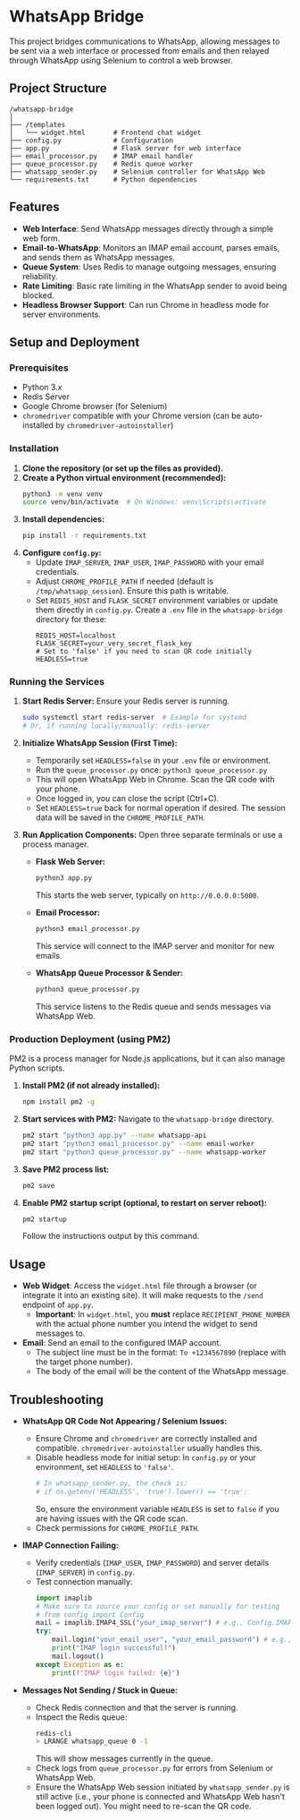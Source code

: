 # WhatsApp Bridge

This project bridges communications to WhatsApp, allowing messages to be sent via a web interface or processed from emails and then relayed through WhatsApp using Selenium to control a web browser.

## Project Structure

```
/whatsapp-bridge
│
├── /templates
│   └── widget.html       # Frontend chat widget
├── config.py             # Configuration
├── app.py                # Flask server for web interface
├── email_processor.py    # IMAP email handler
├── queue_processor.py    # Redis queue worker
├── whatsapp_sender.py    # Selenium controller for WhatsApp Web
└── requirements.txt      # Python dependencies
```

## Features

*   **Web Interface**: Send WhatsApp messages directly through a simple web form.
*   **Email-to-WhatsApp**: Monitors an IMAP email account, parses emails, and sends them as WhatsApp messages.
*   **Queue System**: Uses Redis to manage outgoing messages, ensuring reliability.
*   **Rate Limiting**: Basic rate limiting in the WhatsApp sender to avoid being blocked.
*   **Headless Browser Support**: Can run Chrome in headless mode for server environments.

## Setup and Deployment

### Prerequisites

*   Python 3.x
*   Redis Server
*   Google Chrome browser (for Selenium)
*   `chromedriver` compatible with your Chrome version (can be auto-installed by `chromedriver-autoinstaller`)

### Installation

1.  **Clone the repository (or set up the files as provided).**
2.  **Create a Python virtual environment (recommended):**
    ```bash
    python3 -m venv venv
    source venv/bin/activate  # On Windows: venv\Scripts\activate
    ```
3.  **Install dependencies:**
    ```bash
    pip install -r requirements.txt
    ```
4.  **Configure `config.py`:**
    *   Update `IMAP_SERVER`, `IMAP_USER`, `IMAP_PASSWORD` with your email credentials.
    *   Adjust `CHROME_PROFILE_PATH` if needed (default is `/tmp/whatsapp_session`). Ensure this path is writable.
    *   Set `REDIS_HOST` and `FLASK_SECRET` environment variables or update them directly in `config.py`. Create a `.env` file in the `whatsapp-bridge` directory for these:
        ```env
        REDIS_HOST=localhost
        FLASK_SECRET=your_very_secret_flask_key
        # Set to 'false' if you need to scan QR code initially
        HEADLESS=true 
        ```

### Running the Services

1.  **Start Redis Server:**
    Ensure your Redis server is running.
    ```bash
    sudo systemctl start redis-server  # Example for systemd
    # Or, if running locally/manually: redis-server
    ```

2.  **Initialize WhatsApp Session (First Time):**
    *   Temporarily set `HEADLESS=false` in your `.env` file or environment.
    *   Run the `queue_processor.py` once: `python3 queue_processor.py`
    *   This will open WhatsApp Web in Chrome. Scan the QR code with your phone.
    *   Once logged in, you can close the script (Ctrl+C).
    *   Set `HEADLESS=true` back for normal operation if desired.
    The session data will be saved in the `CHROME_PROFILE_PATH`.

3.  **Run Application Components:**
    Open three separate terminals or use a process manager.

    *   **Flask Web Server:**
        ```bash
        python3 app.py
        ```
        This starts the web server, typically on `http://0.0.0.0:5000`.

    *   **Email Processor:**
        ```bash
        python3 email_processor.py
        ```
        This service will connect to the IMAP server and monitor for new emails.

    *   **WhatsApp Queue Processor & Sender:**
        ```bash
        python3 queue_processor.py
        ```
        This service listens to the Redis queue and sends messages via WhatsApp Web.

### Production Deployment (using PM2)

PM2 is a process manager for Node.js applications, but it can also manage Python scripts.

1.  **Install PM2 (if not already installed):**
    ```bash
    npm install pm2 -g
    ```

2.  **Start services with PM2:**
    Navigate to the `whatsapp-bridge` directory.
    ```bash
    pm2 start "python3 app.py" --name whatsapp-api
    pm2 start "python3 email_processor.py" --name email-worker
    pm2 start "python3 queue_processor.py" --name whatsapp-worker
    ```

3.  **Save PM2 process list:**
    ```bash
    pm2 save
    ```

4.  **Enable PM2 startup script (optional, to restart on server reboot):**
    ```bash
    pm2 startup
    ```
    Follow the instructions output by this command.

## Usage

*   **Web Widget**: Access the `widget.html` file through a browser (or integrate it into an existing site). It will make requests to the `/send` endpoint of `app.py`.
    *   **Important**: In `widget.html`, you **must** replace `RECIPIENT_PHONE_NUMBER` with the actual phone number you intend the widget to send messages to.
*   **Email**: Send an email to the configured IMAP account.
    *   The subject line must be in the format: `To +1234567890` (replace with the target phone number).
    *   The body of the email will be the content of the WhatsApp message.

## Troubleshooting

*   **WhatsApp QR Code Not Appearing / Selenium Issues:**
    *   Ensure Chrome and `chromedriver` are correctly installed and compatible. `chromedriver-autoinstaller` usually handles this.
    *   Disable headless mode for initial setup: In `config.py` or your environment, set `HEADLESS` to `'false'`.
        ```python
        # In whatsapp_sender.py, the check is:
        # if os.getenv('HEADLESS', 'true').lower() == 'true':
        ```
        So, ensure the environment variable `HEADLESS` is set to `false` if you are having issues with the QR code scan.
    *   Check permissions for `CHROME_PROFILE_PATH`.

*   **IMAP Connection Failing:**
    *   Verify credentials (`IMAP_USER`, `IMAP_PASSWORD`) and server details (`IMAP_SERVER`) in `config.py`.
    *   Test connection manually:
        ```python
        import imaplib
        # Make sure to source your config or set manually for testing
        # from config import Config
        mail = imaplib.IMAP4_SSL("your_imap_server") # e.g., Config.IMAP_SERVER
        try:
            mail.login("your_email_user", "your_email_password") # e.g., Config.IMAP_USER, Config.IMAP_PASSWORD
            print("IMAP login successful!")
            mail.logout()
        except Exception as e:
            print(f"IMAP login failed: {e}")
        ```

*   **Messages Not Sending / Stuck in Queue:**
    *   Check Redis connection and that the server is running.
    *   Inspect the Redis queue:
        ```bash
        redis-cli
        > LRANGE whatsapp_queue 0 -1
        ```
        This will show messages currently in the queue.
    *   Check logs from `queue_processor.py` for errors from Selenium or WhatsApp Web.
    *   Ensure the WhatsApp Web session initiated by `whatsapp_sender.py` is still active (i.e., your phone is connected and WhatsApp Web hasn't been logged out). You might need to re-scan the QR code.
```
